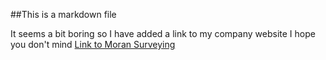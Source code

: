 ##This is a markdown file

It seems a bit boring so I have added a link to my company website
I hope you don't mind
[Link to Moran Surveying](www.moransurveying.com)